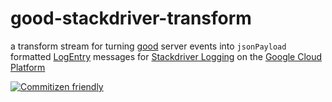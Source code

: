 # good-stackdriver-transform

a transform stream for turning [good](https://github.com/GainCompliance/good-stackdriver-transform)
server events into `jsonPayload` formatted [LogEntry](https://cloud.google.com/logging/docs/api/reference/rest/v2/LogEntry)
messages for [Stackdriver Logging](https://cloud.google.com/logging/) on the
[Google Cloud Platform](https://cloud.google.com/)

[![Commitizen friendly](https://img.shields.io/badge/commitizen-friendly-brightgreen.svg)](http://commitizen.github.io/cz-cli/)

